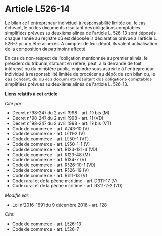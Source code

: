 # Article L526-14

Le bilan de l'entrepreneur individuel à responsabilité limitée ou, le cas échéant, le ou les documents résultant des
obligations comptables simplifiées prévues au deuxième alinéa de l'article L. 526-13 sont déposés chaque année au registre où
est déposée la déclaration prévue à l'article L. 526-7 pour y être annexés. A compter de leur dépôt, ils valent actualisation
de la composition du patrimoine affecté. 

En cas de non-respect de l'obligation mentionnée au premier alinéa, le président du tribunal, statuant en référé, peut, à la
demande de tout intéressé ou du ministère public, enjoindre sous astreinte à l'entrepreneur individuel à responsabilité
limitée de procéder au dépôt de son bilan ou, le cas échéant, du ou des documents résultant des obligations comptables
simplifiées prévues au deuxième alinéa de l'article L. 526-13.

**Liens relatifs à cet article**

_Cité par_:

  - Décret n°98-247 du 2 avril 1998 - art. 10 bis (M)
  - Décret n°98-247 du 2 avril 1998 - art. 11 (VD)
  - Décret n°98-247 du 2 avril 1998 - art. 19 bis (VT)
  - Code de commerce - art. A743-10 (V)
  - Code de commerce - art. L611-2 (V)
  - Code de commerce - art. L950-1 (VT)
  - Code de commerce - art. L950-1-1 (V)
  - Code de commerce - art. R123-121-4 (VD)
  - Code de commerce - art. R123-48 (M)
  - Code de commerce - art. R134-7 (V)
  - Code de commerce - art. R526-10-1 (VD)
  - Code de commerce - art. R526-19 (V)
  - Code de commerce - art. R611-13 (V)
  - Code rural et de la pêche maritime - art. D311-17 (V)
  - Code rural et de la pêche maritime - art. R311-2-2 (VD)

_Modifié par_:

  - Loi n°2016-1691 du 9 décembre 2016 - art. 128

_Cite_:

  - Code de commerce - art. L526-13
  - Code de commerce - art. L526-7
